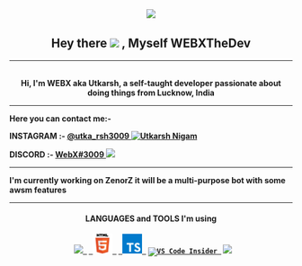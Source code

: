
<div align="center">
  <img src="https://imgur.com/a/eqhi5W9" width= "128px"  >
  
<h2> Hey there <img src="https://cdn.discordapp.com/emojis/813283699763970099.gif?v=1" width="25px"> , Myself WEBXTheDev</h2>

<hr>

<br>
  <b>  Hi, I'm WEBX aka Utkarsh, a self-taught developer passionate about doing things from Lucknow, India
    <b></br>

<hr>
<div align ="left">
Here you can contact me:-


INSTAGRAM :- 
<a href="https://www.instagram.com/utka_rsh3009/">@utka_rsh3009   <img src="https://cdn.discordapp.com/emojis/761615082572218429.gif?v=1" alt="Utkarsh Nigam" width="20px"></a>

DISCORD :- <a href="https://discord.gg/xmf3kx5bYk">WebX#3009
<img src="https://cdn.discordapp.com/emojis/813254456429903872.gif?v=1" width="20px"> 
</a>

<hr>

I'm currently working on <b>ZenorZ</b> it will be a multi-purpose bot with some awsm features  

<hr>
<div align="center">
<h4>  <b>LANGUAGES</b> and <b>TOOLS</b> I'm using  </h4>
<code> <a href=""><img src="https://res.cloudinary.com/teepublic/image/private/s--bZwGEjXl--/t_Preview/b_rgb:191919,c_limit,f_jpg,h_630,q_90,w_630/v1539274051/production/designs/3302114_0.jpg" width=35px > </code></a>
<code><a href=""> <img src= "https://raw.githubusercontent.com/github/explore/80688e429a7d4ef2fca1e82350fe8e3517d3494d/topics/html/html.png" width=35px > </code></a>
<code><a href=""> <img src= "https://raw.githubusercontent.com/github/explore/80688e429a7d4ef2fca1e82350fe8e3517d3494d/topics/typescript/typescript.png" width=35px > </code></a>
<code><a href="https://code.visualstudio.com/insiders/"><img src="https://cdn.discordapp.com/emojis/754345273328664676.gif?v=1" alt="VS Code Insider" width="35px"> </code></a>
<code><a href="https://discord.js.org/#/"><img src="https://jasonhaxstuff.gallerycdn.vsassets.io/extensions/jasonhaxstuff/discord-js-tools/0.0.3/1530824658924/Microsoft.VisualStudio.Services.Icons.Default" width="35px"></a></code>
